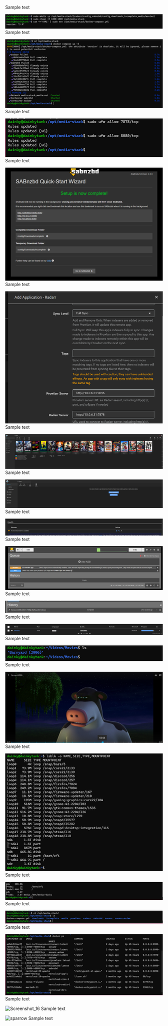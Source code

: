 Sample text

![Screenshot_1](Photos/Screenshot_1.png)
Sample text

![Screenshot_2](Photos/Screenshot_2.png)
Sample text

![Screenshot_3](Photos/Screenshot_3.png)
Sample text

![Screenshot_4](Photos/Screenshot_4.png)
Sample text

![Screenshot_5](Photos/Screenshot_5.png)
Sample text

![Screenshot_5.1](Photos/Screenshot_5.1.png)
Sample text

![Screenshot_5.2](Photos/Screenshot_5.2.png)
Sample text

![Screenshot_6](Photos/Screenshot_6.png)
Sample text

![Screenshot_7](Photos/Screenshot_7.png)
Sample text

![Screenshot_8](Photos/Screenshot_8.png)
Sample text

![Screenshot_9](Photos/Screenshot_9.png)
Sample text

![Screenshot_10](Photos/Screenshot_10.png)
Sample text

![Screenshot_11](Photos/Screenshot_11.png)
Sample text

![Screenshot_12](Photos/Screenshot_12.png)
Sample text

![Screenshot_13](Photos/Screenshot_13.png)
Sample text

![Screenshot_14](Photos/Screenshot_14.png)
Sample text

![Screenshot_15](Photos/Screenshot_15.png)
Sample text

![Screenshot_16](Photos/Screenshot_16.png)
Sample text

![sparrow](Photos/sparrow.jpg)
Sample text

